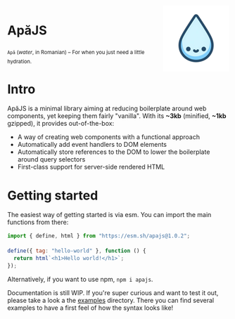 <picture>
    <img src="./docs/img/apa-thumbnail.png" alt="Cute water drop with eyes and smile" width="150" align="right" />
</picture>

<h1>ApăJS</h1>

<sub> `Apă` (_water_, in Romanian) &ndash; For when you just need a little hydration.</sub>

# Intro

ApăJS is a minimal library aiming at reducing boilerplate around web components, yet keeping them fairly "vanilla". With its **~3kb** (minified, **~1kb** gzipped), it provides out-of-the-box:

- A way of creating web components with a functional approach
- Automatically add event handlers to DOM elements
- Automatically store references to the DOM to lower the boilerplate around query selectors
- First-class support for server-side rendered HTML

# Getting started

The easiest way of getting started is via esm. You can import the main functions from there:

```javascript
import { define, html } from "https://esm.sh/apajs@1.0.2";

define({ tag: "hello-world" }, function () {
  return html`<h1>Hello world!</h1>`;
});
```

Alternatively, if you want to use npm, `npm i apajs`.

Documentation is still WIP. If you're super curious and want to test it out, please take a look a the [examples](/examples) directory. There you can find several examples to have a first feel of how the syntax looks like!
